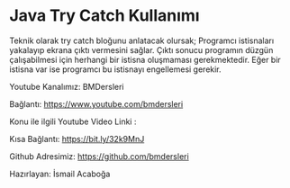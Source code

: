 # Java Try Catch Kullanımı

Teknik olarak try catch bloğunu anlatacak olursak; Programcı istisnaları yakalayıp ekrana çıktı vermesini sağlar. Çıktı sonucu programın düzgün çalışabilmesi için herhangi bir istisna oluşmaması gerekmektedir. Eğer bir istisna var ise programcı bu istisnayı engellemesi gerekir.


Youtube Kanalımız: BMDersleri

Bağlantı: https://www.youtube.com/bmdersleri

Konu ile ilgili Youtube Video Linki : 

Kısa Bağlantı: https://bit.ly/32k9MnJ

Github Adresimiz: https://github.com/bmdersleri

Hazırlayan: İsmail Acaboğa